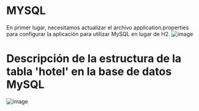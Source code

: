 # MYSQL
En primer lugar, necesitamos actualizar el archivo application.properties para configurar la aplicación para utilizar MySQL en lugar de H2. 
![image](https://github.com/iamjackson7/AplicacionesDistribuidas/assets/99736392/09679c90-f795-427d-94c6-c06db8c55773)

# Descripción de la estructura de la tabla 'hotel' en la base de datos MySQL
![image](https://github.com/iamjackson7/AplicacionesDistribuidas/assets/99736392/1393e006-e5aa-44f4-af72-22bd9b6471c7)
